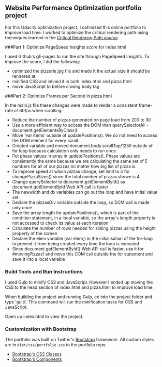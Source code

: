## Website Performance Optimization portfolio project

For this Udacity optimization project, I optimized this online portfolio to improve load time. I worked to optimize the critical rendering path using techniques learned in the [Critical Rendering Path course](https://www.udacity.com/course/ud884).

###Part 1: Optimize PageSpeed Insights score for index.html

I used Github's gh-pages to run the site through PageSpeed Insights. To improve the score, I did the following:

* optimized the pizzeria.jpg file and made it the actual size it should be rendered at.
* minified CSS and inlined it in both index.html and pizza.html
* move JavaScript to before closing body tag

###Part 2: Optimize Frames per Second in pizza.html

In the main.js file these changes were made to render a consistent frame-rate of 60fps when scrolling:
* Reduce the number of pizzas generated on page load from 200 to 30
* Use a more efficient way to access the DOM than querySelectorAll - document.getElementsByClass()
* Move 'var items' outside of updatePositions(). We do not need to access the DOM element for every scroll.
* Created variable and moved document.body.scrollTop/1250 outside of for loop because calculation only needs to run once
* Put phase values in array in updatePositions(). Phase values are consistently the same because we are calculating the same set of 5 numbers for all of our pizzas no matter how big list of pizza is
* To improve speed at which pizzas change, set limit to 4 for changePizzaSizes() since the total number of pizzas shown is 4
* Change querySelector to document.getElementById() as document.getElementById Web API call is faster
* The newwidth and dx variables can go out the loop and have initial value set
* Declare the pizzasDiv variable outside the loop, so DOM call is made only once
* Save the array length for updatePositions(), which is part of the condition statement, in a local variable, so the array's length property is not accessed to check its value at each iteration
* Calculate the number of rows needed for sliding pizzas using the height property of the screen
* Declare the elem variable (var elem;) in the initialisation of the for-loop to prevent it from being created every time the loop is executed
* Since document.getElementById() Web API call is faster, use it for #movingPizzas1 and move this DOM call outside the for statement and save it into a local variable

### Build Tools and Run Instructions

I used Gulp to minify CSS and JavaScript. However I ended up moving the CSS to the head section of index.html and pizza.html to improve load time.

When building the project and running Gulp, cd into the project folder and type 'gulp'. This command will run the minification tasks for CSS and JavaScript.

Open up index.html to view the project.

### Customization with Bootstrap
The portfolio was built on Twitter's <a href="http://getbootstrap.com/">Bootstrap</a> framework. All custom styles are in `dist/css/portfolio.css` in the portfolio repo.

* <a href="http://getbootstrap.com/css/">Bootstrap's CSS Classes</a>
* <a href="http://getbootstrap.com/components/">Bootstrap's Components</a>
